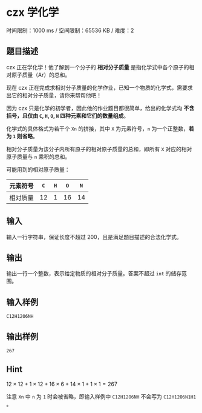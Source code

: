 # czx 学化学

时间限制：1000 ms / 空间限制：65536 KB / 难度：2

## 题目描述

czx 正在学化学！他了解到一个分子的 **相对分子质量** 是指化学式中各个原子的相对原子质量（Ar）的总和。

现在 czx 正在完成求相对分子质量的化学作业，已知一个物质的化学式，需要求出它的相对分子质量，请你来帮帮他吧！

因为 czx 只是化学的初学者，因此他的作业题目都很简单，给出的化学式均 **不含括号，且仅由 `C`, `H`, `O`, `N` 四种元素和它们的数量组成**。

化学式的具体格式为若干个 `Xn` 的拼接，其中 `X` 为元素符号，`n` 为一个正整数，**若为 `1` 则省略**。

相对分子质量为该分子内所有原子的相对原子质量的总和，即所有 `X` 对应的相对原子质量与 `n` 乘积的总和。

可能用到的相对原子质量：

| 元素符号 | `C`  | `H`  | `O`  | `N`  |
| ---: | :--: | :--: | :--: | :--: |
| 相对质量 | 12   | 1    | 16   | 14   |

## 输入

输入一行字符串，保证长度不超过 $200$，且是满足题目描述的合法化学式。

## 输出

输出一行一个整数，表示给定物质的相对分子质量。答案不超过 ``int`` 的储存范围。

## 输入样例

    C12H12O6NH

## 输出样例

    267

## Hint

 $12\times 12 + 1 \times 12 + 16 \times 6 + 14 \times 1 + 1 \times 1 = 267$

注意 `Xn` 中 `n` 为 `1` 时会被省略，即输入样例中 `C12H12O6NH` 不会写为 `C12H12O6N1H1` 。
